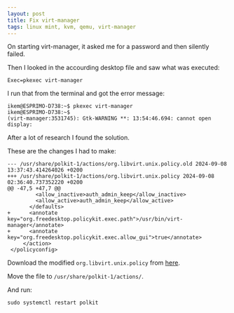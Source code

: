 ```yaml
---
layout: post
title: Fix virt-manager
tags: linux mint, kvm, qemu, virt-manager
---
```


On starting virt-manager, it asked me for a password and then silently failed.

Then I looked in the accourding desktop file and saw what was executed:

```
Exec=pkexec virt-manager
```

I run that from the terminal and got the error message:

```
ikem@ESPRIMO-D738:~$ pkexec virt-manager
ikem@ESPRIMO-D738:~$ 
(virt-manager:3531745): Gtk-WARNING **: 13:54:46.694: cannot open display: 
```

After a lot of research I found the solution.

These are the changes I had to make:

```
--- /usr/share/polkit-1/actions/org.libvirt.unix.policy.old	2024-09-08 13:37:43.414264026 +0200
+++ /usr/share/polkit-1/actions/org.libvirt.unix.policy	2024-09-08 02:36:40.737352220 +0200
@@ -47,5 +47,7 @@
         <allow_inactive>auth_admin_keep</allow_inactive>
         <allow_active>auth_admin_keep</allow_active>
       </defaults>
+      <annotate key="org.freedesktop.policykit.exec.path">/usr/bin/virt-manager</annotate>
+      <annotate key="org.freedesktop.policykit.exec.allow_gui">true</annotate>
     </action>
 </policyconfig>
```

Download the modified `org.libvirt.unix.policy` from [here]().

Move the file to `/usr/share/polkit-1/actions/`.

And run:

```
sudo systemctl restart polkit
```
